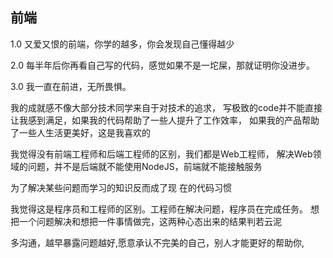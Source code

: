 ## 前端
1.0 又爱又恨的前端，你学的越多，你会发现自己懂得越少<br>

2.0 每半年后你再看自己写的代码，感觉如果不是一坨屎，那就证明你没进步。<br>

3.0 我一直在前进，无所畏惧。

我的成就感不像大部分技术同学来自于对技术的追求，
写极致的code并不能直接让我感到满足，如果我的代码帮助了一些人提升了工作效率，
如果我的产品帮助了一些人生活更美好，这是我喜欢的

我觉得没有前端工程师和后端工程师的区别，我们都是Web工程师，
解决Web领域的问题，并不是后端就不能使用NodeJS，前端就不能接触服务

为了解决某些问题而学习的知识反而成了现 在的代码习惯

我觉得这是程序员和工程师的区别。工程师在解决问题，程序员在完成任务。
想把一个问题解决和想把一件事情做完，这两种心态出来的结果判若云泥

多沟通，越早暴露问题越好,愿意承认不完美的自己，别人才能更好的帮助你,


